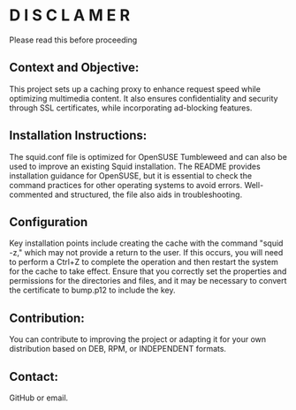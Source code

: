 # D I S C L A M E R

Please read this before proceeding

## Context and Objective:

This project sets up a caching proxy to enhance request speed while optimizing multimedia content. It also ensures confidentiality and security through SSL certificates, while incorporating ad-blocking features.

## Installation Instructions:

The squid.conf file is optimized for OpenSUSE Tumbleweed and can also be used to improve an existing Squid installation. The README provides installation guidance for OpenSUSE, but it is essential to check the command practices for other operating systems to avoid errors. Well-commented and structured, the file also aids in troubleshooting.

## Configuration

Key installation points include creating the cache with the command "squid -z," which may not provide a return to the user. If this occurs, you will need to perform a Ctrl+Z to complete the operation and then restart the system for the cache to take effect. Ensure that you correctly set the properties and permissions for the directories and files, and it may be necessary to convert the certificate to bump.p12 to include the key.

## Contribution:

You can contribute to improving the project or adapting it for your own distribution based on DEB, RPM, or INDEPENDENT formats.

## Contact:

GitHub or email.
